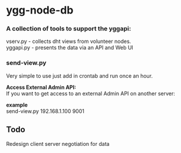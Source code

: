 # ygg-node-db

### A collection of tools to support the yggapi:
vserv.py - collects dht views from volunteer nodes.  
yggapi.py - presents the data via an API and Web UI  

### send-view.py

Very simple to use just add in crontab and run once an hour.  

__Access External Admin API:__  
If you want to get access to an external Admin API on another server:  

__example__  
send-view.py 192.168.1.100 9001  


## Todo

Redesign client server negotiation for data  

